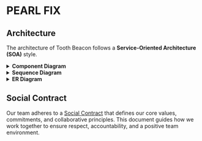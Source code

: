 # PEARL FIX

## Architecture
The architecture of Tooth Beacon follows a **Service-Oriented Architecture (SOA)** style.

<details>
  <summary><strong>Component Diagram</strong></summary>
  <img src="./docs/architecture/component-diagram.png" alt="Component Diagram">
</details>

<details>
  <summary><strong>Sequence Diagram</strong></summary>
  <img src="./docs/architecture/sequence-diagram.png" alt="Sequence Diagram">
</details>

<details>
  <summary><strong>ER Diagram</strong></summary>
  <img src="./docs/architecture/ER-diagram.png" alt="ER Diagram">
</details>

## Social Contract
Our team adheres to a [Social Contract](https://docs.google.com/document/d/1dc2CV5OAU8KKNEKRaAqYfxCZHewU8BqBGJ-avQ7yEzc/edit?usp=sharing) that defines our core values, commitments, and collaborative principles. This document guides how we work together to ensure respect, accountability, and a positive team environment.
